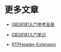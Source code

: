 # 更多文章

+ [GB28181入门参考目录](start.md)

+ [GB28181入门笔记](https://blog.csdn.net/sbddbfm/article/details/99095022)

+ [RTPHeader-Extension](RTPHeader-Extension.md)

